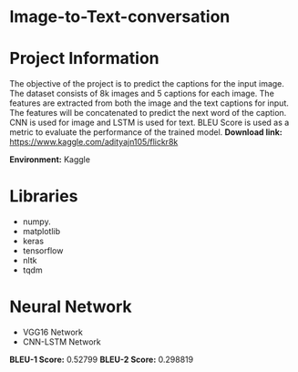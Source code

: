 # Image-to-Text-conversation

# Project Information

The objective of the project is to predict the captions for the input image. The dataset consists of 8k images and 5 captions for each image. The features are extracted from both the image and the text captions for input. The features will be concatenated to predict the next word of the caption. CNN is used for image and LSTM is used for text. BLEU Score is used as a metric to evaluate the performance of the trained model.
**Download link:** https://www.kaggle.com/adityajn105/flickr8k

**Environment:** Kaggle

# Libraries

- numpy.
- matplotlib
- keras
- tensorflow
- nltk
- tqdm

# Neural Network

- VGG16 Network
- CNN-LSTM Network
  
**BLEU-1 Score:** 0.52799
**BLEU-2 Score:** 0.298819
